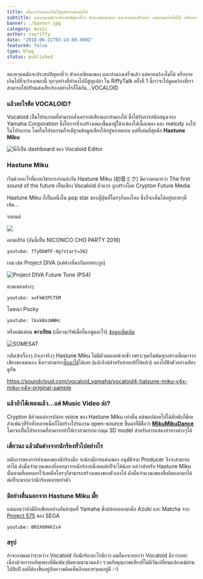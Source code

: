 ```yaml
---
title: เมื่อการร้องเพลงไม่ใช่อุปสรรคอีกต่อไป
subtitle: หลายๆคนมักจะประสบปัญหาที่ว่า ตัวเองเขียนเพลง และทำนองเสร็จแล้ว แต่หาคนร้องไม่ได้ หรืออายเกินไปที่จะร้องเพลงนี้ ทุกๆอย่างที่ทำลงไปก็สูญเปล่า ใน RiffyTalk ครั้งที่ 1 นี้เราจะไปดูคนร้องที่เราสามารถให้ปรับแต่งเสียงร้องอย่างไรก็ได้กัน...VOCALOID
banner: ./banner.jpg
category: music
author: rayriffy
date: "2018-06-21T03:24:00.000Z"
featured: false
type: blog
status: published
---
```


หลายๆคนมักจะประสบปัญหาที่ว่า ตัวเองเขียนเพลง และทำนองเสร็จแล้ว แต่หาคนร้องไม่ได้ หรืออายเกินไปที่จะร้องเพลงนี้ ทุกๆอย่างที่ทำลงไปก็สูญเปล่า ใน RiffyTalk ครั้งที่ 1 นี้เราจะไปดูคนร้องที่เราสามารถให้ปรับแต่งเสียงร้องอย่างไรก็ได้กัน...VOCALOID

### แล้วอะไรคือ VOCALOID?

Vocaloid เป็นโปรแกรมที่สามารถสังเคราะห์เสียงและทำนองได้ ซึ่งได้รับการสนับสนุนจาก Yamaha Corporation ซึ่งใยการที่จะสร้างเพลงขึ้นมาผู้ใช้จะต้องใส่เนื้อเพลง และ melody ลงไปในโปรแกรม โดยในโปรแกรมก็จะมีฐานข้อมูลเสียงให้อยู่หลายแบบ แต่ที่เด่นที่สุดคือ **Hastune Miku**

![นี่ก็เป็น dashboard ของ Vocaloid Editor](./Screenshot-155_LI.jpg)

### Hastune Miku

เริ่มด้วยอะไรที่แบบวิชาการก่อนล่ะกัน Hastune Miku (初音ミク) มีความหมายว่า The first sound of the future เป็นเสียง Vocaloid ตัวแรก ถูกสร้างโดย Crypton Future Media

Hastune Miku ก็เป็นหนึ่งใน pop star ของญี่ปุ่นที่ใครๆก็หลงไหล ซึ่งก็จะเห็นได้อยู่หลายๆที่เช่น...

รถยนต์

![](./miku_car.jpg)

คอนเสิร์ต (อันนี้เป็น NICONICO CHO PARTY 2016)

`youtube: 7fyDbWTF-4g?start=362`

เกม เช่น Project DIVA (แต่ต่างที่มากันยกตระกูล)

![Project DIVA Future Tone (PS4)](./future_tone.jpg)

ตามเพลงต่างๆ

`youtube: xxFkW3PCT5M`

โฆษณา Pocky

`youtube: lkxkBozWWHc`

หรือแม้แต่บน **ดาวเทียม** (เดี๋ยวนะริฟเมื่อกี้แกพูดอะไร) [ข้อมูลเพิ่มเติม](http://wiki.nicotech.jp/nico_tech/index.php?%E3%82%BD%E3%83%BC%E3%82%B7%E3%83%A3%E3%83%AB%E3%83%BB%E3%83%A1%E3%83%87%E3%82%A3%E3%82%A2%E8%A1%9B%E6%98%9F%E9%96%8B%E7%99%BA%E3%83%97%E3%83%AD%E3%82%B8%E3%82%A7%E3%82%AF%E3%83%88%20SOMESAT)

![SOMESAT](./SOMESAT.png)

กลับเข้าเรื่องๆ ถ้าเอาจริงๆ Hastune Miku ไม่มีตัวตนเลยด้วยซ้ำ เพราะจุดเริ่มต้นทุกอย่างเนี่ยมาจากเสียงของเธอเอง ซึ่งเราสามารถ[ซื้อมาใช้](https://www.vocaloid.com/products/show/v4l_hatsune_miku_v4x)ได้เลย (แปะลิงค์สำหรับสายเปย์ให้แล้ว) ลองไปฟังตัวอย่างเสียงดูกัน

https://soundcloud.com/vocaloid_yamaha/vocaloid4-hatsune-miku-v4x-miku-v4x-original-sample

### แล้วถ้าได้เพลงแล้ว...แต่ Music Video ล่ะ?

Crypton มีส่วนแค่การปล่อย voice ของ Hastune Miku เท่านั้น แต่พอปล่อยไปได้สักพักก็มีเหล่าแฟนๆที่รักทั้งหลายเนี่ยก็ได้สร้างโปรแกรม open-source ขึ้นมาที่มีชื่อว่า [**MikuMikuDance**](https://learnmmd.com) โดยจะเป็นโปรแรกมที่สามารถทำให้เราสามารถควบคุม 3D model สำหรับการแสดงท่าทางต่างๆได้

### เดี๋ยวนะ แล้วมันต่างจากนักร้องทั่วไปอย่างไร

หลักการของการทำเพลงของนักร้องคือ จะต้องมีการแต่งเพลง อนุมัติจาก Producer จึงจะสามารถทำได้ ดังนั้นจำนวนเพลงที่ออกมาจากนักร้องหนึ่งคนต่อปีจะได้น้อย แต่ว่าสำหรับ Hastune Miku นั้นตามที่เคยบอกไว้เลยคือใครๆก็สามารถสร้างเพลงของตัวเองได้ ดังนั้นจำนวนเพลงที่ผลิตออกมาได้ต่อปีจะมากกว่านักร้องหลายเท่าตัว

### มีอย่างอื่นนอกจาก Hastune Miku มั้ย

แน่นอนว่ายังมีอีกเพียบอย่างอันล่าสุดที่ Yamaha พึ่งปล่อยออกมาคือ Azuki และ Matcha จาก [Project 575](http://gogo575.sega.jp) ของ SEGA

`youtube: BRSX6M4kIs4`

### สรุป

ถ้าจะถามผมว่าระหว่าง Vocaloid กับนักร้องอะไรดีกว่า ผมก็คงจะบอกว่า Vocaloid ดีกว่าเยอะ เนื่องด้วยการผลิตเพลงที่มีแฟนๆติดตามมานานแล้ว รวมกับคุณภาพเสียงที่ไม่มีวันเปลี่ยนแปลงแม้ผ่านไปสิบปี แต่ก็ต้องขึ้นอยู่กับความคิดเห็นอีกหลายๆคนอยู่ดี :-)
